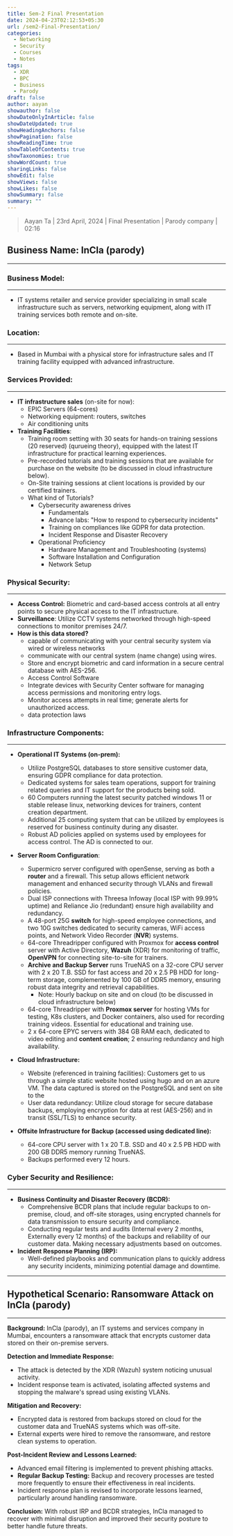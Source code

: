 ```yaml
---
title: Sem-2 Final Presentation
date: 2024-04-23T02:12:53+05:30
url: /sem2-Final-Presentation/
categories:
  - Networking
  - Security
  - Courses
  - Notes
tags:
  - XDR
  - BPC
  - Business
  - Parody
draft: false
author: aayan
showauthor: false
showDateOnlyInArticle: false
showDateUpdated: true
showHeadingAnchors: false
showPagination: false
showReadingTime: true
showTableOfContents: true
showTaxonomies: true
showWordCount: true
sharingLinks: false
showEdit: false
showViews: false
showLikes: false
showSummary: false
summary: ""
---
```

> Aayan Ta | 23rd April, 2024 | Final Presentation | Parody company | 02:16

## Business Name: InCla (parody)
---

### **Business Model:** 
---

- IT systems retailer and service provider specializing in small scale infrastructure such as servers, networking equipment, along with IT training services both remote and on-site.

### **Location:**
---

- Based in Mumbai with a physical store for infrastructure sales and IT training facility equipped with advanced infrastructure.



### **Services Provided:**
---
- **IT infrastructure sales** (on-site for now): 
	- EPIC Servers (64-cores)
	- Networking equipment: routers, switches
	- Air conditioning units
- **Training Facilities**:
	- Training room setting with 30 seats for hands-on training sessions (20 reserved) (qurueing theory), equipped with the latest IT infrastructure for practical learning experiences.
	- Pre-recorded tutorials and training sessions that are available for purchase on the website (to be discussed in cloud infrastructure below).
    - On-Site training sessions at client locations is provided by our certified trainers.
    - What kind of Tutorials?
		- Cybersecurity awareness drives
			- Fundamentals
			- Advance labs: "How to respond to cybersecurity incidents"
			- Training on compliances like GDPR for data protection. 
			- Incident Response and Disaster Recovery
		- Operational Proficiency
			- Hardware Management and Troubleshooting (systems)
			- Software Installation and Configuration
			- Network Setup


### **Physical Security:**
---
- **Access Control:** Biometric and card-based access controls at all entry points to secure physical access to the IT infrastructure.
- **Surveillance**: Utilize CCTV systems networked through high-speed connections to monitor premises 24/7.
- **How is this data stored?**
	- capable of communicating with your central security system via wired or wireless networks
	- communicate with our central system (name change) using wires.
	- Store and encrypt biometric and card information in a secure central database with AES-256.
	- Access Control Software
	- Integrate devices with Security Center software for managing access permissions and monitoring entry logs.
	- Monitor access attempts in real time; generate alerts for unauthorized access.
	- data protection laws




### **Infrastructure Components:**
---
- **Operational IT Systems (on-prem):**
	- Utilize PostgreSQL databases to store sensitive customer data, ensuring GDPR compliance for data protection.
	- Dedicated systems for sales team operations, support for training related queries and IT support for the products being sold.
	- 60 Computers running the latest security patched windows 11 or stable release linux, networking devices for trainers, content creation department.
	- Additional 25 computing system that can be utilized by employees is reserved for business continuity during any disaster.
	- Robust AD policies applied on systems used by employees for access control. The AD is connected to our.

- **Server Room Configuration**:
	- Supermicro server configured with openSense, serving as both a **router** and a firewall. This setup allows efficient network management and enhanced security through VLANs and firewall policies.
	- Dual ISP connections with Threesa Infoway (local ISP with 99.99% uptime) and Reliance Jio (redundant) ensure high availability and redundancy.
	- A 48-port 25G **switch** for high-speed employee connections, and two 10G switches dedicated to security cameras, WiFi access points, and Network Video Recorder (**NVR**) systems.
	- 64-core Threadripper configured with Proxmox for **access control** server with Active Directory, **Wazuh** (XDR) for monitoring of traffic, **OpenVPN** for connecting site-to-site for trainers.
	- **Archive and Backup Server** runs TrueNAS on a 32-core CPU server with 2 x 20 T.B. SSD for fast access and 20 x 2.5 PB HDD for long-term storage, complemented by 100 GB of DDR5 memory, ensuring robust data integrity and retrieval capabilities. 
		- Note: Hourly backup on site and on cloud (to be discussed in cloud infrastructure below)
	- 64-core Threadripper with **Proxmox server** for hosting VMs for testing, K8s clusters, and Docker containers, also used for recording training videos. Essential for educational and training use.
	- 2 x 64-core EPYC servers with 384 GB RAM each, dedicated to video editing and **content creation**; 2 ensuring redundancy and high availability.

- **Cloud Infrastructure:**
	- Website (referenced in training facilities): Customers get to us through a simple static website hosted using hugo and on an azure VM. The data captured is stored on the PostgreSQL and sent on site to the  
	- User data redundancy: Utilize cloud storage for secure database backups, employing encryption for data at rest (AES-256) and in transit (SSL/TLS) to enhance security.

- **Offsite Infrastructure for Backup (accessed using dedicated line):**
	- 64-core CPU server with 1 x 20 T.B. SSD and 40 x 2.5 PB HDD with 200 GB DDR5 memory running TrueNAS.
	- Backups performed every 12 hours.



### **Cyber Security and Resilience:**
---
- **Business Continuity and Disaster Recovery (BCDR):**
    - Comprehensive BCDR plans that include regular backups to on-premise, cloud, and off-site storages, using encrypted channels for data transmission to ensure security and compliance.
    - Conducting regular tests and audits (Internal every 2 months, Externally every 12 months) of the backups and reliability of our customer data. Making necessary adjustments based on outcomes.
- **Incident Response Planning (IRP):**
    - Well-defined playbooks and communication plans to quickly address any security incidents, minimizing potential damage and downtime.

---

## Hypothetical Scenario: Ransomware Attack on InCla (parody)
---


**Background:** InCla (parody), an IT systems and services company in Mumbai, encounters a ransomware attack that encrypts customer data stored on their on-premise servers.

**Detection and Immediate Response:**
- The attack is detected by the XDR (Wazuh) system noticing unusual activity.
- Incident response team is activated, isolating affected systems and stopping the malware's spread using existing VLANs.

**Mitigation and Recovery:**
- Encrypted data is restored from backups stored on cloud for the customer data and TrueNAS systems which was off-site.
- External experts were hired to remove the ransomware, and restore clean systems to operation.

**Post-Incident Review and Lessons Learned:**
- Advanced email filtering is implemented to prevent phishing attacks.
- **Regular Backup Testing:** Backup and recovery processes are tested more frequently to ensure their effectiveness in real incidents.
- Incident response plan is revised to incorporate lessons learned, particularly around handling ransomware.

**Conclusion:** With robust IRP and BCDR strategies, InCla managed to recover with minimal disruption and improved their security posture to better handle future threats.


